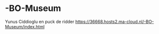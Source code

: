 # -BO-Museum
Yunus Ciddioglu en puck de ridder 
https://36668.hosts2.ma-cloud.nl/-BO-Museum/index.html

